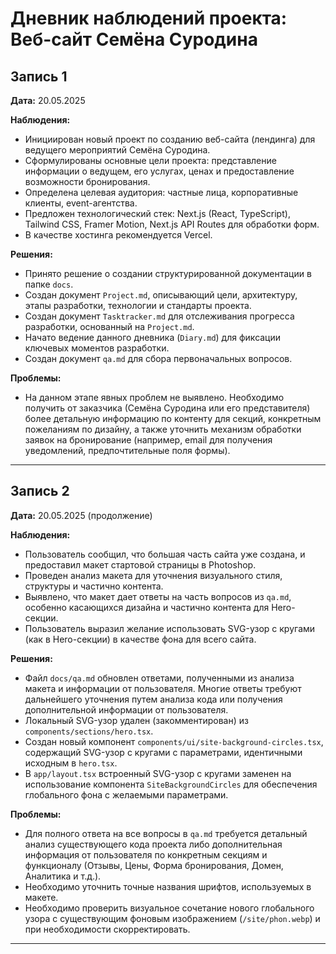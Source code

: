 # Дневник наблюдений проекта: Веб-сайт Семёна Суродина

## Запись 1

**Дата:** 20.05.2025

**Наблюдения:**
-   Инициирован новый проект по созданию веб-сайта (лендинга) для ведущего мероприятий Семёна Суродина.
-   Сформулированы основные цели проекта: представление информации о ведущем, его услугах, ценах и предоставление возможности бронирования.
-   Определена целевая аудитория: частные лица, корпоративные клиенты, event-агентства.
-   Предложен технологический стек: Next.js (React, TypeScript), Tailwind CSS, Framer Motion, Next.js API Routes для обработки форм.
-   В качестве хостинга рекомендуется Vercel.

**Решения:**
-   Принято решение о создании структурированной документации в папке `docs`.
-   Создан документ `Project.md`, описывающий цели, архитектуру, этапы разработки, технологии и стандарты проекта.
-   Создан документ `Tasktracker.md` для отслеживания прогресса разработки, основанный на `Project.md`.
-   Начато ведение данного дневника (`Diary.md`) для фиксации ключевых моментов разработки.
-   Создан документ `qa.md` для сбора первоначальных вопросов.

**Проблемы:**
-   На данном этапе явных проблем не выявлено. Необходимо получить от заказчика (Семёна Суродина или его представителя) более детальную информацию по контенту для секций, конкретным пожеланиям по дизайну, а также уточнить механизм обработки заявок на бронирование (например, email для получения уведомлений, предпочтительные поля формы).

---

## Запись 2

**Дата:** 20.05.2025 (продолжение)

**Наблюдения:**
-   Пользователь сообщил, что большая часть сайта уже создана, и предоставил макет стартовой страницы в Photoshop.
-   Проведен анализ макета для уточнения визуального стиля, структуры и частично контента.
-   Выявлено, что макет дает ответы на часть вопросов из `qa.md`, особенно касающихся дизайна и частично контента для Hero-секции.
-   Пользователь выразил желание использовать SVG-узор с кругами (как в Hero-секции) в качестве фона для всего сайта.

**Решения:**
-   Файл `docs/qa.md` обновлен ответами, полученными из анализа макета и информации от пользователя. Многие ответы требуют дальнейшего уточнения путем анализа кода или получения дополнительной информации от пользователя.
-   Локальный SVG-узор удален (закомментирован) из `components/sections/hero.tsx`.
-   Создан новый компонент `components/ui/site-background-circles.tsx`, содержащий SVG-узор с кругами с параметрами, идентичными исходным в `hero.tsx`.
-   В `app/layout.tsx` встроенный SVG-узор с кругами заменен на использование компонента `SiteBackgroundCircles` для обеспечения глобального фона с желаемыми параметрами.

**Проблемы:**
-   Для полного ответа на все вопросы в `qa.md` требуется детальный анализ существующего кода проекта либо дополнительная информация от пользователя по конкретным секциям и функционалу (Отзывы, Цены, Форма бронирования, Домен, Аналитика и т.д.).
-   Необходимо уточнить точные названия шрифтов, используемых в макете.
-   Необходимо проверить визуальное сочетание нового глобального узора с существующим фоновым изображением (`/site/phon.webp`) и при необходимости скорректировать.

--- 